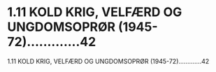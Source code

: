 # 1.11 KOLD KRIG, VELFÆRD OG UNGDOMSOPRØR (1945-72).............42

1.11 KOLD KRIG, VELFÆRD OG UNGDOMSOPRØR (1945-72).............42
